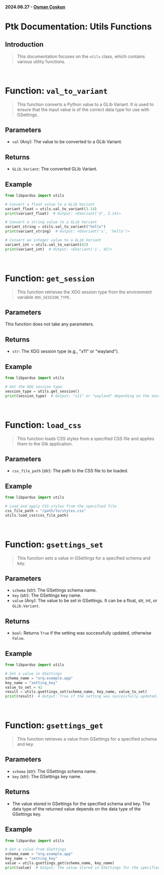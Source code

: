 #### 2024.06.27 - [Osman Coskun](https://github.com/osmancoskun)

# Ptk Documentation: Utils Functions

## Introduction

> This documentation focuses on the `utils` class, which contains various utility functions.

<br>

# Function: `val_to_variant`

> This function converts a Python value to a GLib Variant. It is used to ensure that the input value is of the correct data type for use with GSettings.

## Parameters

- `val` (Any): The value to be converted to a GLib Variant.

## Returns

- `GLib.Variant`: The converted GLib Variant.

## Example

```python
from libpardus import utils

# Convert a float value to a GLib Variant
variant_float = utils.val_to_variant(3.14)
print(variant_float)  # Output: <GVariant('d', 3.14)>

# Convert a string value to a GLib Variant
variant_string = utils.val_to_variant("hello")
print(variant_string)  # Output: <GVariant('s', 'hello')>

# Convert an integer value to a GLib Variant
variant_int = utils.val_to_variant(42)
print(variant_int)  # Output: <GVariant('i', 42)>
```

<br>

# Function: `get_session`

> This function retrieves the XDG session type from the environment variable `XDG_SESSION_TYPE`.

## Parameters

This function does not take any parameters.

## Returns

- `str`: The XDG session type (e.g., "x11" or "wayland").

## Example

```python
from libpardus import utils

# Get the XDG session type
session_type = utils.get_session()
print(session_type)  # Output: "x11" or "wayland" depending on the session type
```

<br>

# Function: `load_css`

> This function loads CSS styles from a specified CSS file and applies them to the Gtk application.

## Parameters

- `css_file_path` (str): The path to the CSS file to be loaded.

## Example

```python
from libpardus import utils

# Load and apply CSS styles from the specified file
css_file_path = "/path/to/styles.css"
utils.load_css(css_file_path)
```

<br>

# Function: `gsettings_set`

> This function sets a value in GSettings for a specified schema and key.

## Parameters

- `schema` (str): The GSettings schema name.
- `key` (str): The GSettings key name.
- `value` (Any): The value to be set in GSettings. It can be a float, str, int, or `GLib.Variant`.

## Returns

- `bool`: Returns `True` if the setting was successfully updated, otherwise `False`.

## Example

```python
from libpardus import utils

# Set a value in GSettings
schema_name = "org.example.app"
key_name = "setting_key"
value_to_set = 42
result = utils.gsettings_set(schema_name, key_name, value_to_set)
print(result)  # Output: True if the setting was successfully updated, otherwise False
```

<br>

# Function: `gsettings_get`

> This function retrieves a value from GSettings for a specified schema and key.

## Parameters

- `schema` (str): The GSettings schema name.
- `key` (str): The GSettings key name.

## Returns

- The value stored in GSettings for the specified schema and key. The data type of the returned value depends on the data type of the GSettings key.

## Example

```python
from libpardus import utils

# Get a value from GSettings
schema_name = "org.example.app"
key_name = "setting_key"
value = utils.gsettings_get(schema_name, key_name)
print(value)  # Output: The value stored in GSettings for the specified schema and key
```
